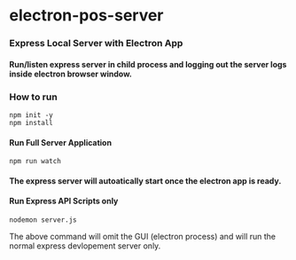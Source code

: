 # electron-pos-server

### Express Local Server with Electron App
#### Run/listen express server in child process and logging out the server logs inside electron browser window.

### How to run
```
npm init -y
npm install 
```

#### Run Full Server Application
```
npm run watch
```
#### The express server will autoatically start once the electron app is ready.

#### Run Express API Scripts only
```
nodemon server.js
```
The above command will omit the GUI (electron process) and will run the normal express devlopement server only.
